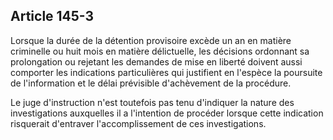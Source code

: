 Article 145-3
----
Lorsque la durée de la détention provisoire excède un an en matière criminelle
ou huit mois en matière délictuelle, les décisions ordonnant sa prolongation ou
rejetant les demandes de mise en liberté doivent aussi comporter les indications
particulières qui justifient en l'espèce la poursuite de l'information et le
délai prévisible d'achèvement de la procédure.

Le juge d'instruction n'est toutefois pas tenu d'indiquer la nature des
investigations auxquelles il a l'intention de procéder lorsque cette indication
risquerait d'entraver l'accomplissement de ces investigations.
